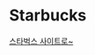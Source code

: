 # Starbucks

<a href="https://priceless-goldwasser-acbc24.netlify.app/" title="스타벅스">스타벅스 사이트로~</a>
